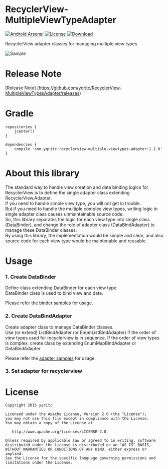 # RecyclerView-MultipleViewTypeAdapter

[![Android Arsenal](https://img.shields.io/badge/Android%20Arsenal-MultipleViewTypesAdapter-brightgreen.svg?style=flat)](http://android-arsenal.com/details/1/1703)
[![License](https://img.shields.io/badge/license-Apache%202-blue.svg)](https://www.apache.org/licenses/LICENSE-2.0)
[![Download](https://api.bintray.com/packages/yqritc/maven/recyclerview-multiple-viewtypes-adapter/images/download.svg)](https://bintray.com/yqritc/maven/recyclerview-multiple-viewtypes-adapter/_latestVersion)

RecyclerView adapter classes for managing multiple view types

 ![Sample](/sample/sample.gif)

# Release Note

[Release Note] (https://github.com/yqritc/RecyclerView-MultipleViewTypesAdapter/releases)

# Gradle
```
repositories {
    jcenter()
}

dependencies {
    compile 'com.yqritc:recyclerview-multiple-viewtypes-adapter:1.1.0'
}
```

# About this library

The standard way to handle view creation and data binding logics for RecyclerView is to define the single adapter class extending RecyclerView.Adapter.  
If you need to handle simple view type, you will not get in trouble.  
But if you need to handle the multiple complex view types, writing logic in single adapter class causes unmaintainable source code.  
So, this library separates the logic for each view type into single class (DataBinder), and change the role of adapter class (DataBindAdapter) to manage these DataBinder classes.  
By using this library, the implementation would be simple and clear, and also source code for each view type would be maintenable and reusable.  


# Usage

### 1. Create DataBinder
Define class extending DataBinder for each view type.  
DataBinder class is used to bind view and data.  

Please refer the [binder samples](/sample/src/main/java/com/yqritc/recyclerviewmultipleviewtypesadapter/sample/binder) for usage.

### 2. Create DataBindAdapter
Create adapter class to manage DataBinder classes.  
Use (or extend) ListBindAdapter (or EnumListBindAdapter) if the order of view types used for recyclerview is in sequence.
If the order of view types is complex, create class by extending EnumMapBindAdapter or DataBindAdapter.  

Please refer the [adapter samples](/sample/src/main/java/com/yqritc/recyclerviewmultipleviewtypesadapter/sample/adapter) for usage.

### 3. Set adapter for recyclerview


# License
```
Copyright 2015 yqritc

Licensed under the Apache License, Version 2.0 (the "License");
you may not use this file except in compliance with the License.
You may obtain a copy of the License at

   http://www.apache.org/licenses/LICENSE-2.0

Unless required by applicable law or agreed to in writing, software
distributed under the License is distributed on an "AS IS" BASIS,
WITHOUT WARRANTIES OR CONDITIONS OF ANY KIND, either express or implied.
See the License for the specific language governing permissions and
limitations under the License.
```
